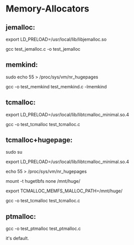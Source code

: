 # Memory-Allocators

## jemalloc:

export LD_PRELOAD=/usr/local/lib/libjemalloc.so

gcc test_jemalloc.c -o test_jemalloc

## memkind:

sudo echo 55 > /proc/sys/vm/nr_hugepages

gcc -o test_memkind test_memkind.c -lmemkind

## tcmalloc:

export LD_PRELOAD=/usr/local/lib/libtcmalloc_minimal.so.4

gcc -o test_tcmalloc test_tcmalloc.c

## tcmalloc+hugepage:

sudo su

export LD_PRELOAD=/usr/local/lib/libtcmalloc_minimal.so.4

echo 55 > /proc/sys/vm/nr_hugepages

mount -t hugetlbfs none /mnt/huge/

export TCMALLOC_MEMFS_MALLOC_PATH=/mnt/huge/

gcc -o test_tcmalloc test_tcmalloc.c

## ptmalloc:

gcc -o test_ptmalloc test_ptmalloc.c

it's default.
